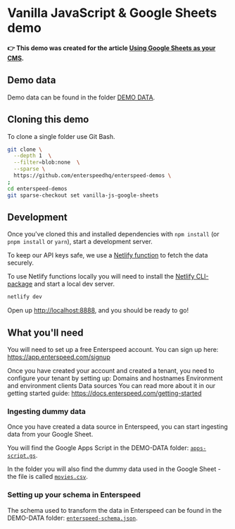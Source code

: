 # Vanilla JavaScript & Google Sheets demo

**👉 This demo was created for the article [Using Google Sheets as your CMS](https://www.enterspeed.com/blog/using-google-sheets-as-your-cms/).**

## Demo data

Demo data can be found in the folder [DEMO DATA](/DEMO-DATA).

## Cloning this demo

To clone a single folder use Git Bash.

```bash
git clone \
  --depth 1  \
  --filter=blob:none  \
  --sparse \
  https://github.com/enterspeedhq/enterspeed-demos \
;
cd enterspeed-demos
git sparse-checkout set vanilla-js-google-sheets
```

## Development

Once you've cloned this and installed dependencies with `npm install` (or `pnpm install` or `yarn`), start a development server.

To keep our API keys safe, we use a [Netlify function](https://www.netlify.com/products/functions/) to fetch the data securely.

To use Netlify functions locally you will need to install the [Netlify CLI-package](https://www.npmjs.com/package/netlify-cli) and start a local dev server.

```sh
netlify dev
```

Open up [http://localhost:8888](http://localhost:8888), and you should be ready to go!

## What you'll need

You will need to set up a free Enterspeed account. You can sign up here: https://app.enterspeed.com/signup

Once you have created your account and created a tenant, you need to configure your tenant by setting up:
Domains and hostnames
Environment and environment clients
Data sources
You can read more about it in our getting started guide: https://docs.enterspeed.com/getting-started

### Ingesting dummy data

Once you have created a data source in Enterspeed, you can start ingesting data from your Google Sheet.

You will find the Google Apps Script in the DEMO-DATA folder: [`apps-script.gs`](./DEMO-DATA/apps-script.gs).

In the folder you will also find the dummy data used in the Google Sheet - the file is called [`movies.csv`](./DEMO-DATA/movies.csv).

### Setting up your schema in Enterspeed

The schema used to transform the data in Enterspeed can be found in the DEMO-DATA folder: [`enterspeed-schema.json`](./DEMO-DATA/enterspeed-schema.json).
